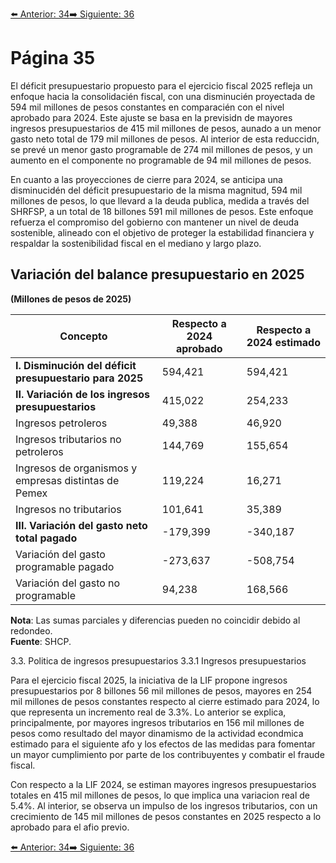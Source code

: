 [⬅️ Anterior: 34](./34.md)[➡️ Siguiente: 36](./36.md)

# Página 35

El déficit presupuestario propuesto para el ejercicio fiscal 2025 refleja un enfoque hacia la consolidacién fiscal,
con una disminucién proyectada de 594 mil millones de pesos constantes en comparacién con el nivel
aprobado para 2024. Este ajuste se basa en la previsidn de mayores ingresos presupuestarios de 415 mil millones
de pesos, aunado a un menor gasto neto total de 179 mil millones de pesos. Al interior de esta reduccidn, se
prevé un menor gasto programable de 274 mil millones de pesos, y un aumento en el componente no
programable de 94 mil millones de pesos.

En cuanto a las proyecciones de cierre para 2024, se anticipa una disminucidén del déficit presupuestario de la
misma magnitud, 594 mil millones de pesos, lo que llevard a la deuda publica, medida a través del SHRFSP, a
un total de 18 billones 591 mil millones de pesos. Este enfoque refuerza el compromiso del gobierno con
mantener un nivel de deuda sostenible, alineado con el objetivo de proteger la estabilidad financiera y
respaldar la sostenibilidad fiscal en el mediano y largo plazo.

## Variación del balance presupuestario en 2025  
**(Millones de pesos de 2025)**

| Concepto                                     | Respecto a 2024 aprobado | Respecto a 2024 estimado |
|---------------------------------------------|--------------------------|--------------------------|
| **I. Disminución del déficit presupuestario para 2025** | 594,421                  | 594,421                  |
| **II. Variación de los ingresos presupuestarios**       | 415,022                  | 254,233                  |
| Ingresos petroleros                          | 49,388                   | 46,920                   |
| Ingresos tributarios no petroleros           | 144,769                  | 155,654                  |
| Ingresos de organismos y empresas distintas de Pemex | 119,224                  | 16,271                   |
| Ingresos no tributarios                      | 101,641                  | 35,389                   |
| **III. Variación del gasto neto total pagado**          | -179,399                 | -340,187                 |
| Variación del gasto programable pagado       | -273,637                 | -508,754                 |
| Variación del gasto no programable           | 94,238                   | 168,566                  |

**Nota**: Las sumas parciales y diferencias pueden no coincidir debido al redondeo.  
**Fuente**: SHCP.

3.3. Politica de ingresos presupuestarios
3.3.1 Ingresos presupuestarios

Para el ejercicio fiscal 2025, la iniciativa de la LIF propone ingresos presupuestarios por 8 billones 56 mil millones
de pesos, mayores en 254 mil millones de pesos constantes respecto al cierre estimado para 2024, lo que
representa un incremento real de 3.3%. Lo anterior se explica, principalmente, por mayores ingresos tributarios
en 156 mil millones de pesos como resultado del mayor dinamismo de la actividad econdmica estimado para
el siguiente afo y los efectos de las medidas para fomentar un mayor cumplimiento por parte de los
contribuyentes y combatir el fraude fiscal.

Con respecto a la LIF 2024, se estiman mayores ingresos presupuestarios totales en 415 mil millones de pesos,
lo que implica una variacion real de 5.4%. Al interior, se observa un impulso de los ingresos tributarios, con un
crecimiento de 145 mil millones de pesos constantes en 2025 respecto a lo aprobado para el afio previo.


[⬅️ Anterior: 34](./34.md)[➡️ Siguiente: 36](./36.md)